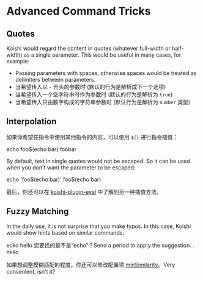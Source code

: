 # Advanced Command Tricks

## Quotes

Koishi would regard the content in quotes (whatever full-width or half-width) as a single parameter. This would be useful in many cases, for example:

- Passing parameters with spaces, otherwise spaces would be treated as delimiters between parameters.
- 当希望传入以 `-` 开头的参数时 (默认的行为是解析成下一个选项)
- 当希望传入一个空字符串时作为参数时 (默认的行为是解析为 `true`)
- 当希望传入只由数字构成的字符串参数时 (默认行为是解析为 `number` 类型)

## Interpolation

如果你希望在指令中使用其他指令的内容，可以使用 `$()` 进行指令插值：

<chat-panel>
<chat-message nickname="Alice">echo foo$(echo bar)</chat-message>
<chat-message nickname="Koishi">foobar</chat-message>
</chat-panel>

By default, text in single quotes would not be escaped. So it can be used when you don't want the parameter to be escaped:

<chat-panel>
<chat-message nickname="Alice">echo 'foo$(echo bar)'</chat-message>
<chat-message nickname="Koishi">foo$(echo bar)</chat-message>
</chat-panel>

最后，你还可以在 [koishi-plugin-eval](https://eval.koishi.chat) 中了解到另一种插值方法。

## Fuzzy Matching

In the daily use, it is not surprise that you make typos. In this case, Koishi would show hints based on similar commands:

<chat-panel>
<chat-message nickname="Alice">ecko hello</chat-message>
<chat-message nickname="Koishi">您要找的是不是“echo”？Send a period to apply the suggestion.</chat-message>
<chat-message nickname="Alice">.</chat-message>
<chat-message nickname="Koishi">hello</chat-message>
</chat-panel>

如果想调整模糊匹配的程度，你还可以修改配置项 [minSimilarity](../../api/core/app.md#options-minsimilarity)。Very convenient, isn't it?
